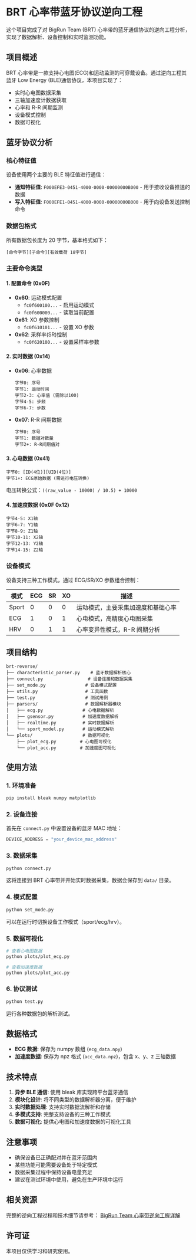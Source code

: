 # BRT 心率带蓝牙协议逆向工程

这个项目完成了对 BigRun Team (BRT) 心率带的蓝牙通信协议的逆向工程分析，实现了数据解析、设备控制和实时监测功能。

## 项目概述

BRT 心率带是一款支持心电图(ECG)和运动监测的可穿戴设备。通过逆向工程其蓝牙 Low Energy (BLE)通信协议，本项目实现了：

- 实时心电图数据采集
- 三轴加速度计数据获取
- 心率和 R-R 间期监测
- 设备模式控制
- 数据可视化

## 蓝牙协议分析

### 核心特征值

设备使用两个主要的 BLE 特征值进行通信：

- **通知特征值**: `F000EFE3-0451-4000-0000-00000000B000` - 用于接收设备推送的数据
- **写入特征值**: `F000EFE1-0451-4000-0000-00000000B000` - 用于向设备发送控制命令

### 数据包格式

所有数据包长度为 20 字节，基本格式如下：

```
[命令字节][子命令][有效载荷 18字节]
```

### 主要命令类型

#### 1. 配置命令 (0x0F)

- **0x60**: 运动模式配置
  - `fc0f600100...` - 启用运动模式
  - `fc0f600000...` - 读取当前配置
- **0x61**: XO 参数控制
  - `fc0f610101...` - 设置 XO 参数
- **0x62**: 采样率(SR)控制
  - `fc0f620100...` - 设置采样率参数

#### 2. 实时数据 (0x14)

- **0x06**: 心率数据

  ```
  字节0: 序号
  字节1: 运动时间
  字节2-3: 心率值 (需除以100)
  字节4-5: 步频
  字节6-7: 步数
  ```

- **0x07**: R-R 间期数据
  ```
  字节0: 序号
  字节1: 数据对数量
  字节2+: R-R间期值对
  ```

#### 3. 心电数据 (0x41)

```
字节0: [ID(4位)][UID(4位)]
字节1+: ECG原始数据 (需进行电压转换)
```

电压转换公式：`((raw_value - 10000) / 10.5) + 10000`

#### 4. 加速度数据 (0x0F 0x12)

```
字节4-5: X1轴
字节6-7: Y1轴
字节8-9: Z1轴
字节10-11: X2轴
字节12-13: Y2轴
字节14-15: Z2轴
```

### 设备模式

设备支持三种工作模式，通过 ECG/SR/XO 参数组合控制：

| 模式  | ECG | SR  | XO  | 描述                               |
| ----- | --- | --- | --- | ---------------------------------- |
| Sport | 0   | 0   | 0   | 运动模式，主要采集加速度和基础心率 |
| ECG   | 1   | 0   | 1   | 心电模式，高精度心电图采集         |
| HRV   | 0   | 1   | 1   | 心率变异性模式，R-R 间期分析       |

## 项目结构

```
brt-reverse/
├── characteristic_parser.py    # 蓝牙数据解析核心
├── connect.py                 # 设备连接和数据采集
├── set_mode.py               # 设备模式配置
├── utils.py                  # 工具函数
├── test.py                   # 测试用例
├── parsers/                  # 数据解析器模块
│   ├── ecg.py               # 心电数据解析
│   ├── gsensor.py           # 加速度数据解析
│   ├── realtime.py          # 实时数据解析
│   └── sport_model.py       # 运动模式解析
└── plots/                   # 数据可视化
    ├── plot_ecg.py         # 心电图可视化
    └── plot_acc.py         # 加速度图可视化
```

## 使用方法

### 1. 环境准备

```bash
pip install bleak numpy matplotlib
```

### 2. 设备连接

首先在 `connect.py` 中设置设备的蓝牙 MAC 地址：

```python
DEVICE_ADDRESS = "your_device_mac_address"
```

### 3. 数据采集

```bash
python connect.py
```

这将连接到 BRT 心率带并开始实时数据采集，数据会保存到 `data/` 目录。

### 4. 模式配置

```bash
python set_mode.py
```

可以在运行时切换设备工作模式（sport/ecg/hrv）。

### 5. 数据可视化

```bash
# 查看心电图数据
python plots/plot_ecg.py

# 查看加速度数据
python plots/plot_acc.py
```

### 6. 协议测试

```bash
python test.py
```

运行各种数据包的解析测试。

## 数据格式

- **ECG 数据**: 保存为 numpy 数组 (`ecg_data.npy`)
- **加速度数据**: 保存为 npz 格式 (`acc_data.npz`)，包含 x、y、z 三轴数据

## 技术特点

1. **异步 BLE 通信**: 使用 bleak 库实现跨平台蓝牙通信
2. **模块化设计**: 将不同类型的数据解析器分离，便于维护
3. **实时数据处理**: 支持实时数据流解析和存储
4. **多模式支持**: 完整支持设备的三种工作模式
5. **数据可视化**: 提供心电图和加速度数据的可视化工具

## 注意事项

- 确保设备已正确配对并在蓝牙范围内
- 某些功能可能需要设备处于特定模式
- 数据采集过程中保持设备电量充足
- 建议在测试环境中使用，避免在生产环境中运行

## 相关资源

完整的逆向工程过程和技术细节请参考：
[BigRun Team 心率带逆向工程详解](https://blog.zhelearn.com/2025/02/08/bigrun-team-heartrate-monitor-reverse-engineering/)

## 许可证

本项目仅供学习和研究使用。
